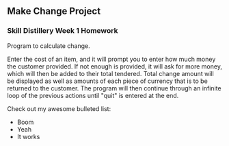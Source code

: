 ## Make Change Project

### Skill Distillery Week 1 Homework

Program to calculate change.

Enter the cost of an item, and it will prompt you to enter how much money the customer provided. If not enough is provided, it will ask for more money, which will then be added to their total
tendered. Total change amount will be displayed as well as amounts of each piece of currency that is to be returned to the customer. The program will then continue through an infinite loop of the previous actions until "quit" is entered at the end.

Check out my awesome bulleted list:
* Boom
* Yeah
* It works